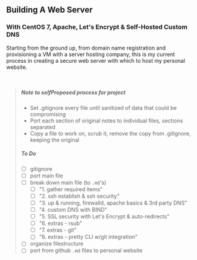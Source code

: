 ## Building A Web Server
### With CentOS 7, Apache, Let's Encrypt & Self-Hosted Custom DNS

Starting from the ground up, from domain name registration and provisioning a VM with
a server hosting company, this is my current process in creating a secure web server
with which to host my personal website.

<br>

> ##### Note to selfProposed process for project
>
> - Set .gitignore every file until sanitized of data that could be compromising
> - Port each section of original notes to individual files, sections separated
> - Copy a file to work on, scrub it, remove the copy from .gitignore, keeping the original
> ##### To Do
> - [ ] gitignore
> - [ ] port main file
> - [ ] break down main file (to `.md`'s)
>     - [ ] "1. gather required items"
>     - [ ] "2. ssh establish & ssh security"
>     - [ ] "3. up & running, firewalld, apache basics & 3rd party DNS"
>     - [ ] "4. custom DNS with BIND"
>     - [ ] "5. SSL security with Let's Encrypt & auto-redirects"
>     - [ ] "6. extras - rsub"
>     - [ ] "7. extras - git"
>     - [ ] "8. extras - pretty CLI w/git integration"
> - [ ] organize filestructure
> - [ ] port from github `.md` files to personal website

